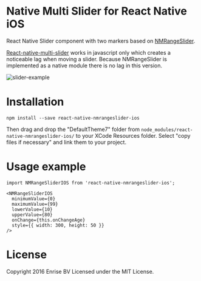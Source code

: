 # Native Multi Slider for React Native iOS 

React Native Slider component with two markers based on [NMRangeSlider](https://github.com/mvelikov/NMRangeSlider).

[React-native-multi-slider](https://github.com/JackDanielsAndCode/react-native-multi-slider) 
works in javascript only which creates a noticeable lag when moving a 
slider. Because NMRangeSlider is implemented as a native module there is no lag in this version.

![slider-example](https://cloud.githubusercontent.com/assets/133832/12846584/a28dc36e-cc0d-11e5-9a70-dcc4445e72b6.gif)


# Installation

```
npm install --save react-native-nmrangeslider-ios
```

Then drag and drop the "DefaultTheme7" folder from `node_modules/react-native-nmrangeslider-ios/` to your
XCode Resources folder. Select "copy files if necessary" and link them to your project.

# Usage example

```
import NMRangeSliderIOS from 'react-native-nmrangeslider-ios';

<NMRangeSliderIOS
  minimumValue={0}
  maximumValue={99}
  lowerValue={10}
  upperValue={80}
  onChange={this.onChangeAge}
  style={{ width: 300, height: 50 }}
/>
```

# License

Copyright 2016 Enrise BV
Licensed under the MIT License.


